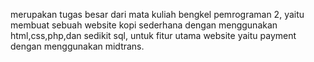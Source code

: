 merupakan tugas besar dari mata kuliah bengkel pemrograman 2, yaitu membuat sebuah website kopi sederhana dengan menggunakan html,css,php,dan sedikit sql, untuk fitur utama website yaitu payment dengan menggunakan midtrans.
